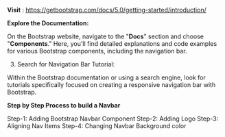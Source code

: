  **Visit** : https://getbootstrap.com/docs/5.0/getting-started/introduction/   

 **Explore the Documentation:**

On the Bootstrap website, navigate to the "**Docs**" section and choose  "**Components**." 
Here, you'll find detailed explanations and code examples for various Bootstrap components, including the navigation bar.

3. Search for Navigation Bar Tutorial:

Within the Bootstrap documentation or using a search engine, look for tutorials specifically focused on creating a responsive navigation bar with Bootstrap. 

**Step by Step Process to build a Navbar**

Step-1: Adding Bootstrap Navbar Component
Step-2: Adding Logo
Step-3: Aligning Nav Items
Step-4: Changing Navbar Background color

